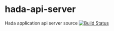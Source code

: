 # hada-api-server
Hada application api server source
[![Build Status](https://travis-ci.org/KimAYeon/hada-api-server.svg?branch=master)](https://travis-ci.org/KimAYeon/hada-api-server)
